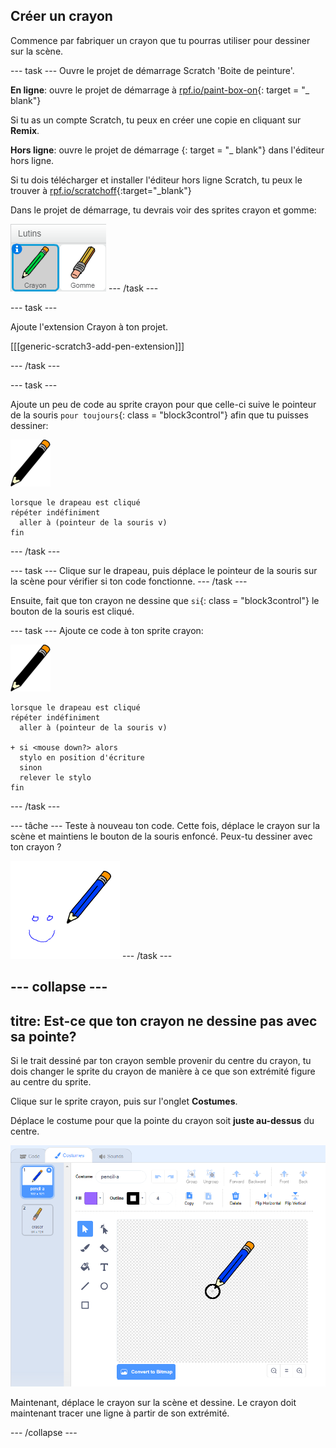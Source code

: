 ## Créer un crayon

Commence par fabriquer un crayon que tu pourras utiliser pour dessiner sur la scène.

\--- task \--- Ouvre le projet de démarrage Scratch 'Boite de peinture'.

**En ligne**: ouvre le projet de démarrage à [rpf.io/paint-box-on](http://rpf.io/paint-box-on){: target = "_ blank"}

Si tu as un compte Scratch, tu peux en créer une copie en cliquant sur **Remix**.

**Hors ligne**: ouvre le projet de démarrage [](http://rpf.io/p/en/paint-box-go){: target = "_ blank"} dans l'éditeur hors ligne.

Si tu dois télécharger et installer l'éditeur hors ligne Scratch, tu peux le trouver à [rpf.io/scratchoff](http://rpf.io/scratchoff){:target="_blank"}

Dans le projet de démarrage, tu devrais voir des sprites crayon et gomme:

![capture d'écran](images/paint-starter.png) \--- /task \---

\--- task \---

Ajoute l'extension Crayon à ton projet.

[[[generic-scratch3-add-pen-extension]]]

\--- /task \---

\--- task \---

Ajoute un peu de code au sprite crayon pour que celle-ci suive le pointeur de la souris `pour toujours`{: class = "block3control"} afin que tu puisses dessiner:

![crayon](images/pencil.png)

```blocks3
lorsque le drapeau est cliqué
répéter indéfiniment
  aller à (pointeur de la souris v)
fin
```

\--- /task \---

\--- task \--- Clique sur le drapeau, puis déplace le pointeur de la souris sur la scène pour vérifier si ton code fonctionne. \--- /task \---

Ensuite, fait que ton crayon ne dessine que `si`{: class = "block3control"} le bouton de la souris est cliqué.

\--- task \--- Ajoute ce code à ton sprite crayon:

![crayon](images/pencil.png)

```blocks3
lorsque le drapeau est cliqué
répéter indéfiniment
  aller à (pointeur de la souris v)

+ si <mouse down?> alors
  stylo en position d'écriture
  sinon
  relever le stylo
fin
```

\--- /task \---

\--- tâche \--- Teste à nouveau ton code. Cette fois, déplace le crayon sur la scène et maintiens le bouton de la souris enfoncé. Peux-tu dessiner avec ton crayon ?

![capture d'écran](images/paint-draw.png) \--- /task \---

## \--- collapse \---

## titre: Est-ce que ton crayon ne dessine pas avec sa pointe?

Si le trait dessiné par ton crayon semble provenir du centre du crayon, tu dois changer le sprite du crayon de manière à ce que son extrémité figure au centre du sprite.

Clique sur le sprite crayon, puis sur l'onglet **Costumes**.

Déplace le costume pour que la pointe du crayon soit **juste au-dessus** du centre.

![Centre de costume](images/costume-center-annotated.png)

Maintenant, déplace le crayon sur la scène et dessine. Le crayon doit maintenant tracer une ligne à partir de son extrémité.

\--- /collapse \---